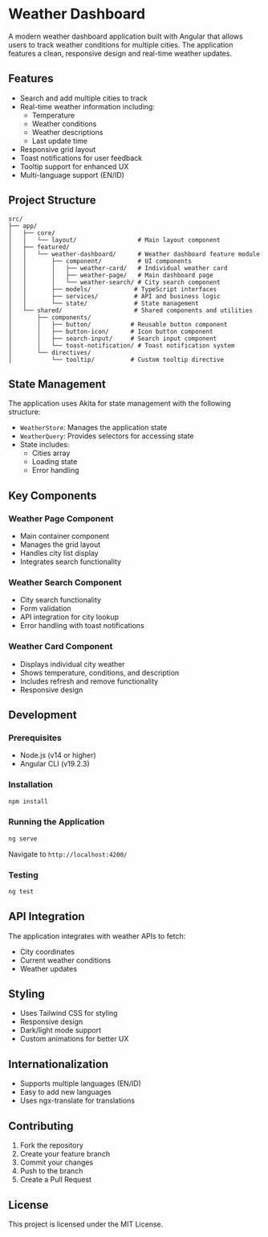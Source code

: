 # Weather Dashboard

A modern weather dashboard application built with Angular that allows users to track weather conditions for multiple cities. The application features a clean, responsive design and real-time weather updates.

## Features

- Search and add multiple cities to track
- Real-time weather information including:
  - Temperature
  - Weather conditions
  - Weather descriptions
  - Last update time
- Responsive grid layout
- Toast notifications for user feedback
- Tooltip support for enhanced UX
- Multi-language support (EN/ID)

## Project Structure

```
src/
├── app/
│   ├── core/
│   │   └── layout/                 # Main layout component
│   ├── featured/
│   │   └── weather-dashboard/      # Weather dashboard feature module
│   │       ├── component/          # UI components
│   │       │   ├── weather-card/   # Individual weather card
│   │       │   ├── weather-page/   # Main dashboard page
│   │       │   └── weather-search/ # City search component
│   │       ├── models/            # TypeScript interfaces
│   │       ├── services/          # API and business logic
│   │       └── state/             # State management
│   └── shared/                    # Shared components and utilities
│       ├── components/
│       │   ├── button/           # Reusable button component
│       │   ├── button-icon/      # Icon button component
│       │   ├── search-input/     # Search input component
│       │   └── toast-notification/ # Toast notification system
│       └── directives/
│           └── tooltip/          # Custom tooltip directive
```

## State Management

The application uses Akita for state management with the following structure:

- `WeatherStore`: Manages the application state
- `WeatherQuery`: Provides selectors for accessing state
- State includes:
  - Cities array
  - Loading state
  - Error handling

## Key Components

### Weather Page Component
- Main container component
- Manages the grid layout
- Handles city list display
- Integrates search functionality

### Weather Search Component
- City search functionality
- Form validation
- API integration for city lookup
- Error handling with toast notifications

### Weather Card Component
- Displays individual city weather
- Shows temperature, conditions, and description
- Includes refresh and remove functionality
- Responsive design

## Development

### Prerequisites
- Node.js (v14 or higher)
- Angular CLI (v19.2.3)

### Installation
```bash
npm install
```

### Running the Application
```bash
ng serve
```
Navigate to `http://localhost:4200/`

### Testing
```bash
ng test
```

## API Integration

The application integrates with weather APIs to fetch:
- City coordinates
- Current weather conditions
- Weather updates

## Styling

- Uses Tailwind CSS for styling
- Responsive design
- Dark/light mode support
- Custom animations for better UX

## Internationalization

- Supports multiple languages (EN/ID)
- Easy to add new languages
- Uses ngx-translate for translations

## Contributing

1. Fork the repository
2. Create your feature branch
3. Commit your changes
4. Push to the branch
5. Create a Pull Request

## License

This project is licensed under the MIT License.
